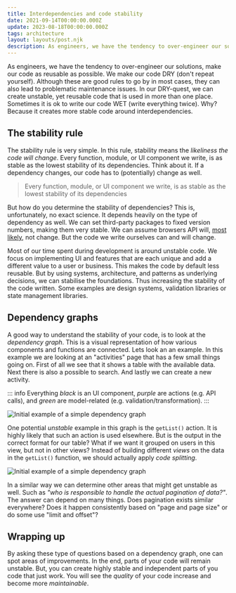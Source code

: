 ```yaml
---
title: Interdependencies and code stability
date: 2021-09-14T00:00:00.000Z
update: 2023-08-18T00:00:00.000Z
tags: architecture
layout: layouts/post.njk
description: As engineers, we have the tendency to over-engineer our solutions, make our code as reusable as possible. We make our code DRY. But in this quest, we often create unstable code.
---
```


As engineers, we have the tendency to over-engineer our solutions, make our code as reusable as possible. We make our code DRY (don't repeat yourself). Although these are good rules to go by in most cases, they can also lead to problematic maintenance issues. In our DRY-quest, we can create unstable, yet reusable code that is used in more than one place. Sometimes it is ok to write our code WET (write everything twice). Why? Because it creates more stable code around interdependencies.

## The stability rule

The stability rule is very simple. In this rule, stability means the _likeliness the code will change_. Every function, module, or UI component we write, is as stable as the lowest stability of its dependencies. Think about it. If a dependency changes, our code has to (potentially) change as well.

> Every function, module, or UI component we write, is as stable as the lowest stability of its dependencies

But how do you determine the stability of dependencies? This is, unfortunately, no exact science. It depends heavily on the type of dependency as well. We can set third-party packages to fixed version numbers, making them very stable. We can assume browsers API will, [most likely](https://www.techradar.com/news/google-reverses-embarrassing-website-breaking-chrome-update), not change. But the code we write ourselves can and will change.

Most of our time spent during development is around unstable code. We focus on implementing UI and features that are each unique and add a different value to a user or business. This makes the code by default less reusable. But by using systems, architecture, and patterns as underlying decisions, we can stabilise the foundations. Thus increasing the stability of the code written. Some examples are design systems, validation libraries or state management libraries.

## Dependency graphs

A good way to understand the stability of your code, is to look at the _dependency graph_. This is a visual representation of how various components and functions are connected. Lets look an an example. In this example we are looking at an "activities" page that has a few small things going on. First of all we see that it shows a table with the available data. Next there is also a possible to search. And lastly we can create a new activity.

::: info
Everything _black_ is an UI component, _purple_ are actions (e.g. API calls), and _green_ are model-related (e.g. validation/transformation).
:::

![Initial example of a simple dependency graph](/img/dependency-graph-1.png)

One potential _unstable_ example in this graph is the `getList()` action. It is highly likely that such an action is used elsewhere. But is the output in the correct format for our table? What if we want it grouped on users in this view, but not in other views? Instead of building different _views_ on the data in the `getList()` function, we should actually apply _code splitting_.

![Initial example of a simple dependency graph](/img/dependency-graph-2.png)

In a similar way we can determine other areas that might get unstable as well. Such as _"who is responsible to handle the actual pagination of data?"_. The answer can depend on many things. Does pagination exists similar everywhere? Does it happen consistently based on "page and page size" or do some use "limit and offset"?

## Wrapping up

By asking these type of questions based on a dependency graph, one can spot areas of improvements. In the end, parts of your code will remain unstable. But, you can create highly stable and independent parts of you code that just work. You will see the _quality_ of your code increase and become more _maintainable_.
